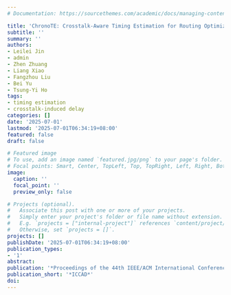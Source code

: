 ```yaml
---
# Documentation: https://sourcethemes.com/academic/docs/managing-content/

title: 'ChronoTE: Crosstalk-Aware Timing Estimation for Routing Optimization via Edge-Enhanced GNNs'
subtitle: ''
summary: ''
authors:
- Leilei Jin
- admin
- Zhen Zhuang
- Liang Xiao
- Fangzhou Liu
- Bei Yu
- Tsung-Yi Ho
tags:
- timing estimation
- crosstalk-induced delay
categories: []
date: '2025-07-01'
lastmod: '2025-07-01T06:34:19+08:00'
featured: false
draft: false

# Featured image
# To use, add an image named `featured.jpg/png` to your page's folder.
# Focal points: Smart, Center, TopLeft, Top, TopRight, Left, Right, BottomLeft, Bottom, BottomRight.
image:
  caption: ''
  focal_point: ''
  preview_only: false

# Projects (optional).
#   Associate this post with one or more of your projects.
#   Simply enter your project's folder or file name without extension.
#   E.g. `projects = ["internal-project"]` references `content/project/deep-learning/index.md`.
#   Otherwise, set `projects = []`.
projects: []
publishDate: '2025-07-01T06:34:19+08:00'
publication_types:
- '1'
abstract: 
publication: '*Proceedings of the 44th IEEE/ACM International Conference on Computer-Aided Design*'
publication_short: '*ICCAD*'
doi: 
---
```

